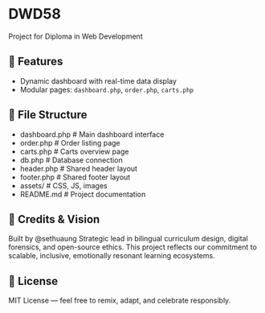 # DWD58

Project for Diploma in Web Development

## 🚀 Features

- Dynamic dashboard with real-time data display
- Modular pages: `dashboard.php`, `order.php`, `carts.php`


## 🧱 File Structure

- dashboard.php # Main dashboard interface
- order.php # Order listing page
- carts.php # Carts overview page
- db.php # Database connection
- header.php # Shared header layout
- footer.php # Shared footer layout
- assets/ # CSS, JS, images
- README.md # Project documentation


## 🧠 Credits & Vision

Built by @sethuaung
Strategic lead in bilingual curriculum design, digital forensics, and open-source ethics.
This project reflects our commitment to scalable, inclusive, emotionally resonant learning ecosystems.

 
## 📝 License

MIT License — feel free to remix, adapt, and celebrate responsibly.
